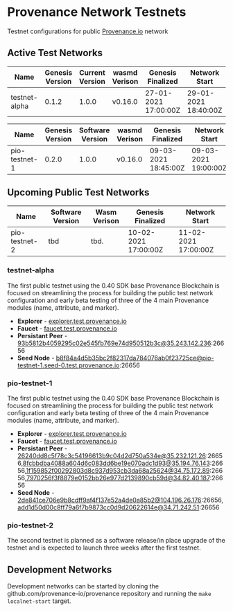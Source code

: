 # Provenance Network Testnets
Testnet configurations for public [Provenance.io](https://provenance.io) network

## Active Test Networks

| Name          | Genesis Version | Current Version | wasmd Verison  | Genesis Finalized    | Network Start        |
|---------------|-----------------|-----------------|----------------|----------------------|----------------------|
| testnet-alpha | 0.1.2           | 1.0.0           | v0.16.0        | 27-01-2021 17:00:00Z | 29-01-2021 18:40:00Z |

| Name          | Genesis Version | Software Version | wasmd Verison  | Genesis Finalized    | Network Start        |
|---------------|-----------------|------------------|----------------|----------------------|----------------------|
| pio-testnet-1 | 0.2.0           | 1.0.0            | v0.16.0        | 09-03-2021 18:45:00Z | 09-03-2021 19:00:00Z |

## Upcoming Public Test Networks

| Name          | Software Version | Wasm Verison | Genesis Finalized    | Network Start        |
|---------------|------------------|--------------|----------------------|----------------------|
| pio-testnet-2 | tbd              | tbd.         | 10-02-2021 17:00:00Z | 11-02-2021 17:00:00Z |


### testnet-alpha

The first public testnet using the 0.40 SDK base Provenance Blockchain is focused on streamlining the process for building the public test network configuration and early beta testing of three of the 4 main Provenance modules (name, attribute, and marker).

- **Explorer** - [explorer.test.provenance.io](https://explorer.test.provenance.io)
- **Faucet** - [faucet.test.provenance.io](https://faucet.test.provenance.io)
- **Persistant Peer** - 93b5812b4059295c02e545fb769e74d950512b3c@35.243.142.236:26656
- **Seed Node** - b8f84a4d5b35bc2f82317da784076ab0f23725ce@pio-testnet-1.seed-0.test.provenance.io:26656

### pio-testnet-1

The first public testnet using the 0.40 SDK base Provenance Blockchain is focused on streamlining the process for building the public test network configuration and early beta testing of three of the 4 main Provenance modules (name, attribute, and marker).

- **Explorer** - [explorer.test.provenance.io](https://explorer.test.provenance.io)
- **Faucet** - [faucet.test.provenance.io](https://faucet.test.provenance.io)
- **Persistant Peer** - 26240dd8c5f78c3c54196613b9c04d2d750a534e@35.232.121.26:26656,8fcbbdba4088a604d6c083dd6be19e070adc1d93@35.194.76.143:26656,1f159852f00292803d8c937d953cb3da68a25624@34.75.172.89:26656,7970256f3f8879e0152bb26e977d2139890cb59d@34.82.40.187:26656
- **Seed Node** - 2de841ce706e9b8cdff9af4f137e52a4de0a85b2@104.196.26.176:26656,add1d50d00c8ff79a6f7b9873cc0d9d20622614e@34.71.242.51:26656

### pio-testnet-2

The second testnet is planned as a software release/in place upgrade of the testnet and is expected to launch three weeks after the first testnet.

## Development Networks

Development networks can be started by cloning the github.com/provenance-io/provenance repository and running the `make localnet-start` target.
